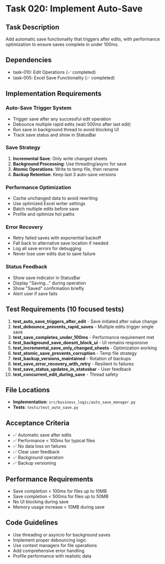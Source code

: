 # Task 020: Implement Auto-Save

## Task Description
Add automatic save functionality that triggers after edits, with performance optimization to ensure saves complete in under 100ms.

## Dependencies
- task-010: Edit Operations (✅ completed)
- task-005: Excel Save Functionality (✅ completed)

## Implementation Requirements

### Auto-Save Trigger System
- Trigger save after any successful edit operation
- Debounce multiple rapid edits (wait 500ms after last edit)
- Run save in background thread to avoid blocking UI
- Track save status and show in StatusBar

### Save Strategy
1. **Incremental Save**: Only write changed sheets
2. **Background Processing**: Use threading/async for save
3. **Atomic Operations**: Write to temp file, then rename
4. **Backup Retention**: Keep last 3 auto-save versions

### Performance Optimization
- Cache unchanged data to avoid rewriting
- Use optimized Excel writer settings
- Batch multiple edits before save
- Profile and optimize hot paths

### Error Recovery
- Retry failed saves with exponential backoff
- Fall back to alternative save location if needed
- Log all save errors for debugging
- Never lose user edits due to save failure

### Status Feedback
- Show save indicator in StatusBar
- Display "Saving..." during operation
- Show "Saved" confirmation briefly
- Alert user if save fails

## Test Requirements (10 focused tests)

1. **test_auto_save_triggers_after_edit** - Save initiated after value change
2. **test_debounce_prevents_rapid_saves** - Multiple edits trigger single save
3. **test_save_completes_under_100ms** - Performance requirement met
4. **test_background_save_doesnt_block_ui** - UI remains responsive
5. **test_incremental_save_only_changed_sheets** - Optimization working
6. **test_atomic_save_prevents_corruption** - Temp file strategy
7. **test_backup_versions_maintained** - Rotation of backups
8. **test_save_error_recovery_with_retry** - Resilient to failures
9. **test_save_status_updates_in_statusbar** - User feedback
10. **test_concurrent_edit_during_save** - Thread safety

## File Locations
- **Implementation**: `src/business_logic/auto_save_manager.py`
- **Tests**: `tests/test_auto_save.py`

## Acceptance Criteria
- ✅ Automatic save after edits
- ✅ Performance < 100ms for typical files
- ✅ No data loss on failures
- ✅ Clear user feedback
- ✅ Background operation
- ✅ Backup versioning

## Performance Requirements
- Save completion < 100ms for files up to 10MB
- Save completion < 500ms for files up to 50MB
- No UI blocking during save
- Memory usage increase < 10MB during save

## Code Guidelines
- Use threading or asyncio for background saves
- Implement proper debouncing logic
- Use context managers for file operations
- Add comprehensive error handling
- Profile performance with realistic data